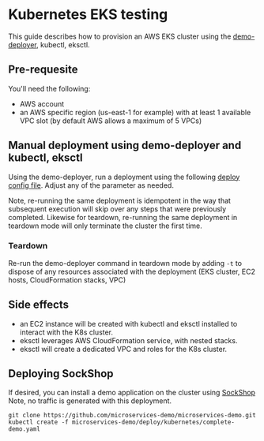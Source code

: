 # Kubernetes EKS testing

This guide describes how to provision an AWS EKS cluster using the [demo-deployer](https://github.com/newrelic/demo-deployer), kubectl, eksctl. 

## Pre-requesite

You'll need the following:
* AWS account
* an AWS specific region (us-east-1 for example) with at least 1 available VPC slot (by default AWS allows a maximum of 5 VPCs)

## Manual deployment using demo-deployer and kubectl, eksctl

Using the demo-deployer, run a deployment using the following [deploy config file](../test/manual/definitions/kubernetes/eks-empty.json). Adjust any of the parameter as needed.

Note, re-running the same deployment is idempotent in the way that subsequent execution will skip over any steps that were previously completed. Likewise for teardown, re-running the same deployment in teardown mode will only terminate the cluster the first time.

### Teardown

Re-run the demo-deployer command in teardown mode by adding `-t` to dispose of any resources associated with the deployment (EKS cluster, EC2 hosts, CloudFormation stacks, VPC)

## Side effects

* an EC2 instance will be created with kubectl and eksctl installed to interact with the K8s cluster.
* eksctl leverages AWS CloudFormation service, with nested stacks.
* eksctl will create a dedicated VPC and roles for the K8s cluster.

## Deploying SockShop

If desired, you can install a demo application on the cluster using [SockShop](https://github.com/microservices-demo/microservices-demo/tree/master/deploy/kubernetes)
Note, no traffic is generated with this deployment.

```
git clone https://github.com/microservices-demo/microservices-demo.git
kubectl create -f microservices-demo/deploy/kubernetes/complete-demo.yaml 
```
